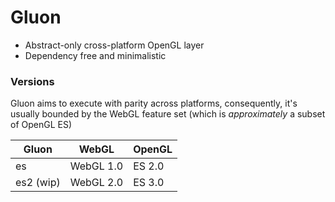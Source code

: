 # Gluon
- Abstract-only cross-platform OpenGL layer
- Dependency free and minimalistic

### Versions ###
Gluon aims to execute with parity across platforms, consequently, it's usually bounded by the WebGL feature set (which is _approximately_ a subset of OpenGL ES)

| Gluon     | WebGL     | OpenGL |
|-----------|-----------|--------|
| es        | WebGL 1.0 | ES 2.0 |
| es2 (wip) | WebGL 2.0 | ES 3.0 |